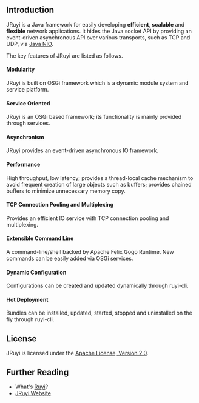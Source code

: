 ## Introduction

JRuyi is a Java framework for easily developing **efficient**, **scalable** and **flexible** network applications.  It hides the Java socket API by providing an event-driven asynchronous API over various transports, such as TCP and UDP, via [Java NIO](http://en.wikipedia.org/wiki/New_I/O).

The key features of JRuyi are listed as follows.

#### Modularity
JRuyi is built on OSGi framework which is a dynamic module system and service platform.

#### Service Oriented
JRuyi is an OSGi based framework; its functionality is mainly provided through services.

#### Asynchronism
JRuyi provides an event-driven asynchronous IO framework.

#### Performance
High throughput, low latency; provides a thread-local cache mechanism to avoid frequent creation of large objects such as buffers; provides chained buffers to minimize unnecessary memory copy.

#### TCP Connection Pooling and Multiplexing
Provides an efficient IO service with TCP connection pooling and multiplexing.

#### Extensible Command Line
A command-line/shell backed by Apache Felix Gogo Runtime. New commands can be easily added via OSGi services.

#### Dynamic Configuration
Configurations can be created and updated dynamically through ruyi-cli.

#### Hot Deployment
Bundles can be installed, updated, started, stopped and uninstalled on the fly through ruyi-cli.

## License

JRuyi is licensed under the [Apache License, Version 2.0](http://www.apache.org/licenses/LICENSE-2.0.html).

## Further Reading

* What's [Ruyi](http://en.wikipedia.org/wiki/Ruyi_\(scepter\))?
* [JRuyi Website](http://www.jruyi.org)
